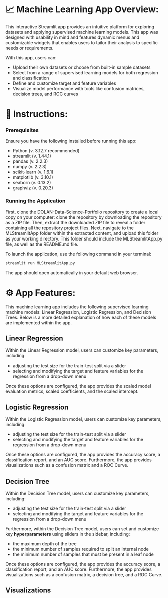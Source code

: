 # 📈 Machine Learning App Overview:
This interactive Streamlit app provides an intuitive platform for exploring datasets and applying supervised machine learning models. This app was designed with usability in mind and features dynamic menus and customizable widgets that enables users to tailor their analysis to specific needs or requirements.

With this app, users can:
- Upload their own datasets or choose from built-in sample datasets
- Select from a range of supervised learning models for both regression and classification
- Define and customize target and feature variables
- Visualize model performance with tools like confusion matrices, decision trees, and ROC curves

# 🚀 Instructions:

### Prerequisites
Ensure you have the following installed before running this app:
- Python (v. 3.12.7 recommended)
- streamlit (v. 1.44.1)
- pandas (v. 2.2.3)
- numpy (v. 2.2.3)
- scikit-learn (v. 1.6.1)
- matplotlib (v. 3.10.1)
- seaborn (v. 0.13.2)
- graphviz (v. 0.20.3)

### Running the Application

First, clone the DOLAN-Data-Science-Portfolio repository to create a local copy on your computer: clone the repository by downloading the repository as a ZIP file. Then, extract the downloaded ZIP file to reveal a folder containing all the repository project files. Next, navigate to the MLStreamlitApp folder within the extracted content, and upload this folder as your working directory. This folder should include the MLStreamlitApp.py file, as well as the README.md file.

To launch the application, use the following command in your terminal:

```bash
streamlit run MLStreamlitApp.py
```

The app should open automatically in your default web browser.

# ⚙️ App Features:

This machine learning app includes the following supervised learning machine models: Linear Regression, Logistic Regression, and Decision Trees. Below is a more detailed explanation of how each of these models are implemented within the app.

## Linear Regression

Within the Linear Regression model, users can customize key parameters, including:
- adjusting the test size for the train-test split via a slider
- selecting and modifying the target and feature variables for the regression from a drop-down menu

Once these options are configured, the app provides the scaled model evaluation metrics, scaled coefficients, and the scaled intercept.

## Logistic Regression

Within the Logistic Regression model, users can customize key parameters, including:
- adjusting the test size for the train-test split via a slider
- selecting and modifying the target and feature variables for the regression from a drop-down menu

Once these options are configured, the app provides the accuracy score, a classification report, and an AUC score. Furthermore, the app provides visualizations such as a confusion matrix and a ROC Curve.

## Decision Tree

Within the Decision Tree model, users can customize key parameters, including:
- adjusting the test size for the train-test split via a slider
- selecting and modifying the target and feature variables for the regression from a drop-down menu

Furthermore, within the Decision Tree model, users can set and customize key **hyperparameters** using sliders in the sidebar, including:
- the maximum depth of the tree
- the minimum number of samples required to split an internal node
- the minimum number of samples that must be present in a leaf node

Once these options are configured, the app provides the accuracy score, a classification report, and an AUC score. Furthermore, the app provides visualizations such as a confusion matrix, a decision tree, and a ROC Curve.

## Visualizations
